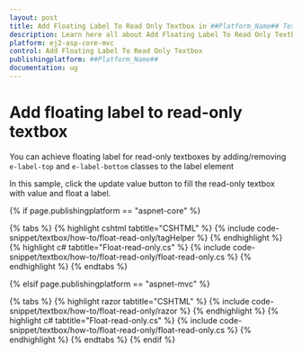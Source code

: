```yaml
---
layout: post
title: Add Floating Label To Read Only Textbox in ##Platform_Name## Textbox Component
description: Learn here all about Add Floating Label To Read Only Textbox in Syncfusion ##Platform_Name## Textbox component of Syncfusion Essential JS 2 and more.
platform: ej2-asp-core-mvc
control: Add Floating Label To Read Only Textbox
publishingplatform: ##Platform_Name##
documentation: ug
---
```



# Add floating label to read-only textbox

You can achieve floating label for read-only textboxes by adding/removing `e-label-top` and `e-label-bottom` classes to the label element

In this sample, click the update value button to fill the read-only textbox with value and float a label.

{% if page.publishingplatform == "aspnet-core" %}

{% tabs %}
{% highlight cshtml tabtitle="CSHTML" %}
{% include code-snippet/textbox/how-to/float-read-only/tagHelper %}
{% endhighlight %}
{% highlight c# tabtitle="Float-read-only.cs" %}
{% include code-snippet/textbox/how-to/float-read-only/float-read-only.cs %}
{% endhighlight %}
{% endtabs %}

{% elsif page.publishingplatform == "aspnet-mvc" %}

{% tabs %}
{% highlight razor tabtitle="CSHTML" %}
{% include code-snippet/textbox/how-to/float-read-only/razor %}
{% endhighlight %}
{% highlight c# tabtitle="Float-read-only.cs" %}
{% include code-snippet/textbox/how-to/float-read-only/float-read-only.cs %}
{% endhighlight %}
{% endtabs %}
{% endif %}

